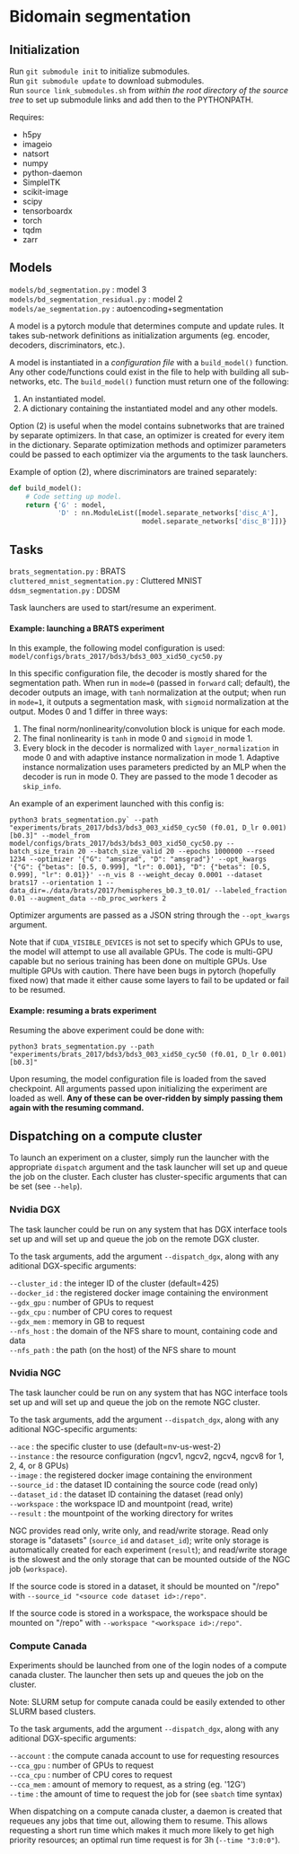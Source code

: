 # Bidomain segmentation

## Initialization

Run `git submodule init` to initialize submodules.  
Run `git submodule update` to download submodules.  
Run `source link_submodules.sh` from *within the root directory of the source tree* to set up submodule links and add then to the PYTHONPATH.  

Requires:  
- h5py  
- imageio  
- natsort  
- numpy  
- python-daemon  
- SimpleITK  
- scikit-image  
- scipy  
- tensorboardx  
- torch  
- tqdm  
- zarr  

## Models

`models/bd_segmentation.py` : model 3  
`models/bd_segmentation_residual.py` : model 2  
`models/ae_segmentation.py` : autoencoding+segmentation  

A model is a pytorch module that determines compute and update rules. It takes sub-network definitions as initialization arguments (eg. encoder, decoders, discriminators, etc.).

A model is instantiated in a *configuration file* with a `build_model()` function. Any other code/functions could exist in the file to help with building all sub-networks, etc. The `build_model()` function must return one of the following:  
1. An instantiated model.  
2. A dictionary containing the instantiated model and any other models.  

Option (2) is useful when the model contains subnetworks that are trained by separate optimizers. In that case, an optimizer is created for every item in the dictionary. Separate optimization methods and optimizer parameters could be passed to each optimizer via the arguments to the task launchers.

Example of option (2), where discriminators are trained separately:
```python
def build_model():
    # Code setting up model.
    return {'G' : model,
            'D' : nn.ModuleList([model.separate_networks['disc_A'],
                                 model.separate_networks['disc_B']])}
```

## Tasks

`brats_segmentation.py` : BRATS  
`cluttered_mnist_segmentation.py` : Cluttered MNIST  
`ddsm_segmentation.py` : DDSM

Task launchers are used to start/resume an experiment.

#### Example: launching a BRATS experiment

In this example, the following model configuration is used:
`model/configs/brats_2017/bds3/bds3_003_xid50_cyc50.py`

In this specific configuration file, the decoder is mostly shared for the segmentation path. When run in `mode=0` (passed in `forward` call; default), the decoder outputs an image, with `tanh` normalization at the output; when run in `mode=1`, it outputs a segmentation mask, with `sigmoid` normalization at the output. Modes 0 and 1 differ in three ways:
1. The final norm/nonlinearity/convolution block is unique for each mode.
2. The final nonlinearity is `tanh` in mode 0 and `sigmoid` in mode 1.
3. Every block in the decoder is normalized with `layer_normalization` in mode 0 and with adaptive instance normalization in mode 1.
Adaptive instance normalization uses parameters predicted by an MLP when the decoder is run in mode 0. They are passed to the mode 1 decoder as `skip_info`.

An example of an experiment launched with this config is:
```
python3 brats_segmentation.py` --path "experiments/brats_2017/bds3/bds3_003_xid50_cyc50 (f0.01, D_lr 0.001) [b0.3]" --model_from model/configs/brats_2017/bds3/bds3_003_xid50_cyc50.py --batch_size_train 20 --batch_size_valid 20 --epochs 1000000 --rseed 1234 --optimizer '{"G": "amsgrad", "D": "amsgrad"}' --opt_kwargs '{"G": {"betas": [0.5, 0.999], "lr": 0.001}, "D": {"betas": [0.5, 0.999], "lr": 0.01}}' --n_vis 8 --weight_decay 0.0001 --dataset brats17 --orientation 1 --data_dir=./data/brats/2017/hemispheres_b0.3_t0.01/ --labeled_fraction 0.01 --augment_data --nb_proc_workers 2
```

Optimizer arguments are passed as a JSON string through the `--opt_kwargs` argument.

Note that if `CUDA_VISIBLE_DEVICES` is not set to specify which GPUs to use, the model will attempt to use all available GPUs. The code is multi-GPU capable but no serious training has been done on multiple GPUs. Use multiple GPUs with caution. There have been bugs in pytorch (hopefully fixed now) that made it either cause some layers to fail to be updated or fail to be resumed.

#### Example: resuming a brats experiment

Resuming the above experiment could be done with:
```
python3 brats_segmentation.py --path "experiments/brats_2017/bds3/bds3_003_xid50_cyc50 (f0.01, D_lr 0.001) [b0.3]"
```

Upon resuming, the model configuration file is loaded from the saved checkpoint. All arguments passed upon initializing the experiment are loaded as well. **Any of these can be over-ridden by simply passing them again with the resuming command.**

## Dispatching on a compute cluster

To launch an experiment on a cluster, simply run the launcher with the appropriate `dispatch` argument and the task launcher will set up and queue the job on the cluster. Each cluster has cluster-specific arguments that can be set (see `--help`).

### Nvidia DGX ###

The task launcher could be run on any system that has DGX interface tools set up and will set up and queue the job on the remote DGX cluster.

To the task arguments, add the argument `--dispatch_dgx`, along with any aditional DGX-specific arguments:

`--cluster_id` : the integer ID of the cluster (default=425)  
`--docker_id` : the registered docker image containing the environment  
`--gdx_gpu` : number of GPUs to request  
`--gdx_cpu` : number of CPU cores to request  
`--gdx_mem` : memory in GB to request  
`--nfs_host` : the domain of the NFS share to mount, containing code and data  
`--nfs_path` : the path (on the host) of the NFS share to mount  

### Nvidia NGC ###

The task launcher could be run on any system that has NGC interface tools set up and will set up and queue the job on the remote NGC cluster.

To the task arguments, add the argument `--dispatch_dgx`, along with any aditional NGC-specific arguments:

`--ace` : the specific cluster to use (default=nv-us-west-2)  
`--instance` : the resource configuration (ngcv1, ngcv2, ngcv4, ngcv8 for 1, 2, 4, or 8 GPUs)  
`--image` : the registered docker image containing the environment  
`--source_id` : the dataset ID containing the source code (read only)  
`--dataset_id` : the dataset ID containing the dataset (read only)  
`--workspace` : the workspace ID and mountpoint (read, write)  
`--result` : the mountpoint of the working directory for writes  

NGC provides read only, write only, and read/write storage. Read only storage is "datasets" (`source_id` and `dataset_id`); write only storage is automatically created for each experiment (`result`); and read/write storage is the slowest and the only storage that can be mounted outside of the NGC job (`workspace`).

If the source code is stored in a dataset, it should be mounted on "/repo" with `--source_id "<source code dataset id>:/repo"`.

If the source code is stored in a workspace, the workspace should be mounted on "/repo" with `--workspace "<workspace id>:/repo"`.

### Compute Canada ###

Experiments should be launched from one of the login nodes of a compute canada cluster. The launcher then sets up and queues the job on the cluster.

Note: SLURM setup for compute canada could be easily extended to other SLURM based clusters.

To the task arguments, add the argument `--dispatch_dgx`, along with any aditional DGX-specific arguments:

`--account` : the compute canada account to use for requesting resources  
`--cca_gpu` : number of GPUs to request  
`--cca_cpu` : number of CPU cores to request  
`--cca_mem` : amount of memory to request, as a string (eg. '12G')  
`--time` : the amount of time to request the job for (see `sbatch` time syntax)  

When dispatching on a compute canada cluster, a daemon is created that requeues any jobs that time out, allowing them to resume. This allows requesting a short run time which makes it much more likely to get high priority resources; an optimal run time request is for 3h (`--time "3:0:0"`).